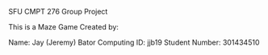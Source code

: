 SFU CMPT 276 Group Project

This is a Maze Game Created by:

Name: Jay (Jeremy) Bator
Computing ID: jjb19
Student Number: 301434510
